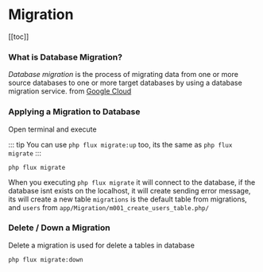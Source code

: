 # Migration

[[toc]]

### What is Database Migration?

_Database migration_ is the process of migrating data from one or more source databases to one or more target databases by using a database migration service. 
from [Google Cloud](https://cloud.google.com/architecture/database-migration-concepts-principles-part-1)

### Applying a Migration to Database

Open terminal and execute

::: tip
You can use `php flux migrate:up` too, its the same as `php flux migrate`
:::

```shell
php flux migrate
```

When you executing `php flux migrate` it will connect to the database, if the database isnt exists on the localhost, it will create sending error message, its will create a new table `migrations` is the default table from migrations, and `users` from `app/Migration/m001_create_users_table.php/`

### Delete / Down a Migration

Delete a migration is used for delete a tables in database

```sh
php flux migrate:down
```